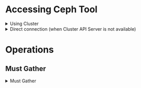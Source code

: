 # Accessing Ceph Tool
<details><summary>Using Cluster</summary>

```shell
(
    for e in $(
        oc get nodes -l node-role.kubernetes.io/worker='' -o jsonpath='{.items[*].metadata.name}'
    ); do
        ctrID="$(
            oc debug "node/${e}" -- chroot /host/ bash -c "$(cat - 0<<'lclEOF'
                crictl ps --name rook-ceph-tools -o json | jq -r '.containers[] | .id'
lclEOF
            )"
        )"
        [ -n "${ctrID}" ] && {
            oc debug "node/${e}" -- chroot /host/ bash -c "$(
            cat - 0<<lclEOF
                typeset ctrID="${ctrID}"
lclEOF
            cat - 0<<'lclEOF'
                crictl exec "${ctrID}" ceph status
lclEOF
            )"
            break
        }
    done
); echo $?
```
</details>
<details><summary>Direct connection (when Cluster API Server is not available)</summary>

```shell
(
    _NODE_USR_NAME='...'
    _NODE_HOSTS="$(echo '...')"
    for e in ${_NODE_HOSTS}; do
        ctrID="$(
            issh "${_NODE_USR_NAME}@${e}" "$(cat - 0<<'lclEOF'
                sudo crictl ps --name rook-ceph-tools -o json | jq -r '.containers[] | .id'
lclEOF
            )"
        )"
        [ -n "${ctrID}" ] && {
            issh "${_NODE_USR_NAME}@${e}" "$(
            cat - 0<<lclEOF
                typeset ctrID="${ctrID}"
lclEOF
            cat - 0<<'lclEOF'
                sudo bash -c "$(cat - 0<<rmtEOF
                    crictl exec "${ctrID}" ceph status
rmtEOF
                )"
lclEOF
            )"
            break
        }
    done
); echo $?
```
</details>


# Operations
## Must Gather
<details><summary>Must Gather</summary>

```shell
oc adm must-gather --image=registry.redhat.io/odf4/odf-must-gather-rhel9:v4.18 --dest-dir=<directory-name>
```
</details>
